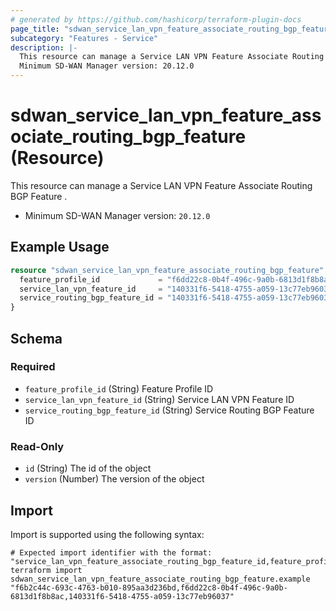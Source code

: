 ```yaml
---
# generated by https://github.com/hashicorp/terraform-plugin-docs
page_title: "sdwan_service_lan_vpn_feature_associate_routing_bgp_feature Resource - terraform-provider-sdwan"
subcategory: "Features - Service"
description: |-
  This resource can manage a Service LAN VPN Feature Associate Routing BGP Feature .
  Minimum SD-WAN Manager version: 20.12.0
---
```


# sdwan_service_lan_vpn_feature_associate_routing_bgp_feature (Resource)

This resource can manage a Service LAN VPN Feature Associate Routing BGP Feature .
  - Minimum SD-WAN Manager version: `20.12.0`

## Example Usage

```terraform
resource "sdwan_service_lan_vpn_feature_associate_routing_bgp_feature" "example" {
  feature_profile_id             = "f6dd22c8-0b4f-496c-9a0b-6813d1f8b8ac"
  service_lan_vpn_feature_id     = "140331f6-5418-4755-a059-13c77eb96037"
  service_routing_bgp_feature_id = "140331f6-5418-4755-a059-13c77eb96037"
}
```

<!-- schema generated by tfplugindocs -->
## Schema

### Required

- `feature_profile_id` (String) Feature Profile ID
- `service_lan_vpn_feature_id` (String) Service LAN VPN Feature ID
- `service_routing_bgp_feature_id` (String) Service Routing BGP Feature ID

### Read-Only

- `id` (String) The id of the object
- `version` (Number) The version of the object

## Import

Import is supported using the following syntax:

```shell
# Expected import identifier with the format: "service_lan_vpn_feature_associate_routing_bgp_feature_id,feature_profile_id,service_lan_vpn_feature_id"
terraform import sdwan_service_lan_vpn_feature_associate_routing_bgp_feature.example "f6b2c44c-693c-4763-b010-895aa3d236bd,f6dd22c8-0b4f-496c-9a0b-6813d1f8b8ac,140331f6-5418-4755-a059-13c77eb96037"
```
